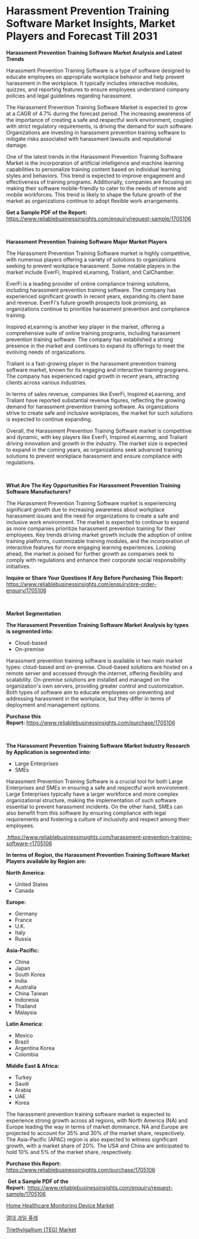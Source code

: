 <p><h1>Harassment Prevention Training Software Market Insights, Market Players and Forecast Till 2031</h1></p><p><strong>Harassment Prevention Training Software Market Analysis and Latest Trends</strong></p>
<p><p>Harassment Prevention Training Software is a type of software designed to educate employees on appropriate workplace behavior and help prevent harassment in the workplace. It typically includes interactive modules, quizzes, and reporting features to ensure employees understand company policies and legal guidelines regarding harassment.</p><p>The Harassment Prevention Training Software Market is expected to grow at a CAGR of 4.7% during the forecast period. The increasing awareness of the importance of creating a safe and respectful work environment, coupled with strict regulatory requirements, is driving the demand for such software. Organizations are investing in harassment prevention training software to mitigate risks associated with harassment lawsuits and reputational damage.</p><p>One of the latest trends in the Harassment Prevention Training Software Market is the incorporation of artificial intelligence and machine learning capabilities to personalize training content based on individual learning styles and behaviors. This trend is expected to improve engagement and effectiveness of training programs. Additionally, companies are focusing on making their software mobile-friendly to cater to the needs of remote and mobile workforces. This trend is likely to shape the future growth of the market as organizations continue to adopt flexible work arrangements.</p></p>
<p><strong>Get a Sample PDF of the Report:&nbsp;</strong> <a href="https://www.reliablebusinessinsights.com/enquiry/request-sample/1705106">https://www.reliablebusinessinsights.com/enquiry/request-sample/1705106</a></p>
<p>&nbsp;</p>
<p><strong>Harassment Prevention Training Software Major Market Players</strong></p>
<p><p>The Harassment Prevention Training Software market is highly competitive, with numerous players offering a variety of solutions to organizations seeking to prevent workplace harassment. Some notable players in the market include EverFi, Inspired eLearning, Traliant, and CalChamber.</p><p>EverFi is a leading provider of online compliance training solutions, including harassment prevention training software. The company has experienced significant growth in recent years, expanding its client base and revenue. EverFi's future growth prospects look promising, as organizations continue to prioritize harassment prevention and compliance training.</p><p>Inspired eLearning is another key player in the market, offering a comprehensive suite of online training programs, including harassment prevention training software. The company has established a strong presence in the market and continues to expand its offerings to meet the evolving needs of organizations.</p><p>Traliant is a fast-growing player in the harassment prevention training software market, known for its engaging and interactive training programs. The company has experienced rapid growth in recent years, attracting clients across various industries.</p><p>In terms of sales revenue, companies like EverFi, Inspired eLearning, and Traliant have reported substantial revenue figures, reflecting the growing demand for harassment prevention training software. As organizations strive to create safe and inclusive workplaces, the market for such solutions is expected to continue expanding.</p><p>Overall, the Harassment Prevention Training Software market is competitive and dynamic, with key players like EverFi, Inspired eLearning, and Traliant driving innovation and growth in the industry. The market size is expected to expand in the coming years, as organizations seek advanced training solutions to prevent workplace harassment and ensure compliance with regulations.</p></p>
<p>&nbsp;</p>
<p><strong>What Are The Key Opportunities For Harassment Prevention Training Software Manufacturers?</strong></p>
<p><p>The Harassment Prevention Training Software market is experiencing significant growth due to increasing awareness about workplace harassment issues and the need for organizations to create a safe and inclusive work environment. The market is expected to continue to expand as more companies prioritize harassment prevention training for their employees. Key trends driving market growth include the adoption of online training platforms, customizable training modules, and the incorporation of interactive features for more engaging learning experiences. Looking ahead, the market is poised for further growth as companies seek to comply with regulations and enhance their corporate social responsibility initiatives.</p></p>
<p><strong>Inquire or Share Your Questions If Any Before Purchasing This Report:</strong> <a href="https://www.reliablebusinessinsights.com/enquiry/pre-order-enquiry/1705106">https://www.reliablebusinessinsights.com/enquiry/pre-order-enquiry/1705106</a></p>
<p>&nbsp;</p>
<p><strong>Market Segmentation</strong></p>
<p><strong>The Harassment Prevention Training Software Market Analysis by types is segmented into:</strong></p>
<p><ul><li>Cloud-based</li><li>On-premise</li></ul></p>
<p><p>Harassment prevention training software is available in two main market types: cloud-based and on-premise. Cloud-based solutions are hosted on a remote server and accessed through the internet, offering flexibility and scalability. On-premise solutions are installed and managed on the organization's own servers, providing greater control and customization. Both types of software aim to educate employees on preventing and addressing harassment in the workplace, but they differ in terms of deployment and management options.</p></p>
<p><strong>Purchase this Report:&nbsp;</strong><a href="https://www.reliablebusinessinsights.com/purchase/1705106">https://www.reliablebusinessinsights.com/purchase/1705106</a></p>
<p>&nbsp;</p>
<p><strong>The Harassment Prevention Training Software Market Industry Research by Application is segmented into:</strong></p>
<p><ul><li>Large Enterprises</li><li>SMEs</li></ul></p>
<p><p>Harassment Prevention Training Software is a crucial tool for both Large Enterprises and SMEs in ensuring a safe and respectful work environment. Large Enterprises typically have a larger workforce and more complex organizational structure, making the implementation of such software essential to prevent harassment incidents. On the other hand, SMEs can also benefit from this software by ensuring compliance with legal requirements and fostering a culture of inclusivity and respect among their employees.</p></p>
<p><a href="https://www.reliablebusinessinsights.com/harassment-prevention-training-software-r1705106">&nbsp;https://www.reliablebusinessinsights.com/harassment-prevention-training-software-r1705106</a></p>
<p><strong>In terms of Region, the Harassment Prevention Training Software Market Players available by Region are:</strong></p>
<p>
    <p> <strong> North America: </strong>
        <ul>
            <li>United States</li>
            <li>Canada</li>
        </ul>
        </p> 
    <p> <strong> Europe: </strong>
        <ul>
            <li>Germany</li>
            <li>France</li>
            <li>U.K.</li>
            <li>Italy</li>
            <li>Russia</li>
        </ul>
        </p> 
    <p> <strong> Asia-Pacific: </strong>
        <ul>
            <li>China</li>
            <li>Japan</li>
            <li>South Korea</li>
            <li>India</li>
            <li>Australia</li>
            <li>China Taiwan</li>
            <li>Indonesia</li>
            <li>Thailand</li>
            <li>Malaysia</li>
        </ul>
        </p> 
    <p> <strong> Latin America: </strong>
        <ul>
            <li>Mexico</li>
            <li>Brazil</li>
            <li>Argentina Korea</li>
            <li>Colombia</li>
        </ul>
        </p> 
    <p> <strong> Middle East & Africa: </strong>
        <ul>
            <li>Turkey</li>
            <li>Saudi</li>
            <li>Arabia</li>
            <li>UAE</li>
            <li>Korea</li>
        </ul>
    </p>
    </p>
<p><p>The harassment prevention training software market is expected to experience strong growth across all regions, with North America (NA) and Europe leading the way in terms of market dominance. NA and Europe are projected to account for 35% and 30% of the market share, respectively. The Asia-Pacific (APAC) region is also expected to witness significant growth, with a market share of 20%. The USA and China are anticipated to hold 10% and 5% of the market share, respectively.</p></p>
<p><strong>Purchase this Report: </strong><a href="https://www.reliablebusinessinsights.com/purchase/1705106">https://www.reliablebusinessinsights.com/purchase/1705106</a></p>
<p>&nbsp;<strong>Get a Sample PDF of the Report:&nbsp;&nbsp;</strong><a href="https://www.reliablebusinessinsights.com/enquiry/request-sample/1705106">https://www.reliablebusinessinsights.com/enquiry/request-sample/1705106</a></p>
<p><strong></strong></p>
<p><p><a href="https://issuu.com/reportprime-2/docs/home-healthcare-monitoring-device-market-size-2030">Home Healthcare Monitoring Device Market</a></p><p><a href="https://github.com/TrevorKruvalis5678/Market-Research-Report-List-2/blob/main/4991707188726.md">열대 과일 퓨레</a></p><p><a href="https://github.com/angelajermaine/Market-Research-Report-List-4/blob/main/triethylgallium-teg-market.md">Triethylgallium (TEG) Market</a></p></p>